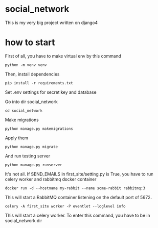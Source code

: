 # social_network

This is my very big project written on django4 

# how to start

First of all, you have to make virtual env by this command

`python -m venv venv`

Then, install dependencies 

`pip install -r requirements.txt`

Set .env settings for secret key and database

Go into dir social_network

`cd social_network`

Make migrations

`python manage.py makemigrations`

Apply them

`python manage.py migrate`

And run testing server

`python manage.py runserver`

It's not all. If SEND_EMAILS in first_site/setting.py is True, you have to run celery worker and rabbitmq docker container

`docker run -d --hostname my-rabbit --name some-rabbit rabbitmq:3`

This will start a RabbitMQ container listening on the default port of 5672.

`celery -A first_site worker -P eventlet --loglevel info`

This will start a celery worker. To enter this command, you have to be in social_network dir
